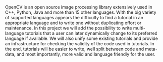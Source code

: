 OpenCV is an open source image processing library extensively used in C++, Python, Java and more than 15 other languages.
With the big variety of supported languages appears the difficulty to find a tutorial in an appropriate language and to write one without duplicating effort or maintenance. In this project we will add the possibility to write multi-language tutorials that a user can later dynamically change to its preferred language if available. We will also unify some existing tutorials and provide an infrastructure for checking the validity of the code used in tutorials. In the end, tutorials will be easier to write, well split between code and meta-data, and most importantly, more valid and language friendly for the user.
